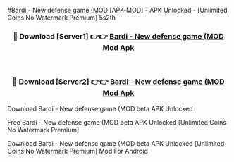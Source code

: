 #Bardi - New defense game (MOD [APK-MOD] - APK Unlocked - [Unlimited Coins No Watermark Premium] 5s2th



<div align="center">

<h3>🔴 Download [Server1] 👉👉 <a href="https://momento.my/?title=Bardi_-_New_defense_game_(MOD">Bardi - New defense game (MOD Mod Apk</a></h3><br>

<h3>🔴 Download [Server2] 👉👉 <a href="https://momento.my/?title=Bardi_-_New_defense_game_(MOD">Bardi - New defense game (MOD Mod Apk</a></h3>
</div>



Download Bardi - New defense game (MOD beta APK Unlocked

Free Bardi - New defense game (MOD beta APK Unlocked [Unlimited Coins No Watermark Premium]

Download Bardi - New defense game (MOD beta APK Unlocked [Unlimited Coins No Watermark Premium] Mod For Android
